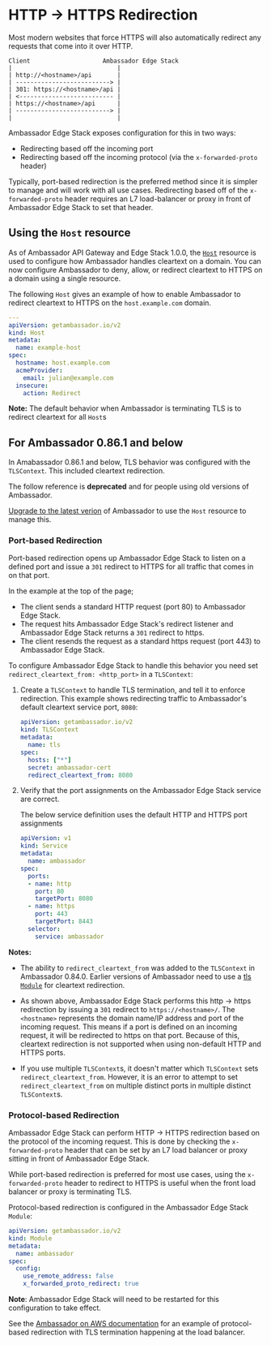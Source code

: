 # HTTP -> HTTPS Redirection

Most modern websites that force HTTPS will also automatically redirect any requests that come into it over HTTP.

```
Client                    Ambassador Edge Stack
|                             |
| http://<hostname>/api       |
| --------------------------> |
| 301: https://<hostname>/api |
| <-------------------------- |
| https://<hostname>/api      |
| --------------------------> |
|                             |
```

Ambassador Edge Stack exposes configuration for this in two ways:

- Redirecting based off the incoming port
- Redirecting based off the incoming protocol (via the `x-forwarded-proto` header)

Typically, port-based redirection is the preferred method since it is simpler to manage and will work with all use cases. Redirecting based off of the `x-forwarded-proto` header requires an L7 load-balancer or proxy in front of Ambassador Edge Stack to set that header.

## Using the `Host` resource

As of Ambassador API Gateway and Edge Stack 1.0.0, the [`Host`](/reference/host-crd) resource is used to configure how Ambassador handles cleartext on a domain. You can now configure Ambassador to deny, allow, or redirect cleartext to HTTPS on a domain using a single resource.

The following `Host` gives an example of how to enable Ambassador to redirect cleartext to HTTPS on the `host.example.com` domain. 

```yaml
---
apiVersion: getambassador.io/v2
kind: Host
metadata:
  name: example-host
spec:
  hostname: host.example.com
  acmeProvider:
    email: julian@example.com
  insecure:
    action: Redirect
```

**Note:** The default behavior when Ambassador is terminating TLS is to redirect cleartext for all `Host`s

## For Ambassador 0.86.1 and below

In Amabassador 0.86.1 and below, TLS behavior was configured with the `TLSContext`. This included cleartext redirection. 

The follow reference is **deprecated** and for people using old versions of Ambassador.


[Upgrade to the latest verion](/user-guide/upgrade-to-edge-stack/) of Ambassador to use the `Host` resource to manage this. 

### Port-based Redirection

Port-based redirection opens up Ambassador Edge Stack to listen on a defined port and issue a `301` redirect to HTTPS for all traffic that comes in on that port.

In the example at the top of the page;

- The client sends a standard HTTP request (port 80) to Ambassador Edge Stack.
- The request hits Ambassador Edge Stack's redirect listener and Ambassador Edge Stack returns a `301` redirect to https.
- The client resends the request as a standard https request (port 443) to Ambassador Edge Stack.

To configure Ambassador Edge Stack to handle this behavior you need set `redirect_cleartext_from: <http_port>` in a `TLSContext`:

1. Create a `TLSContext` to handle TLS termination, and tell it to enforce redirection. This example shows redirecting traffic to Ambassador's default cleartext service port, `8080`:

    ```yaml
    apiVersion: getambassador.io/v2
    kind: TLSContext
    metadata:
      name: tls
    spec:
      hosts: ["*"]
      secret: ambassador-cert
      redirect_cleartext_from: 8080
    ```

2. Verify that the port assignments on the Ambassador Edge Stack service are correct.

    The below service definition uses the default HTTP and HTTPS port assignments

    ```yaml
    apiVersion: v1
    kind: Service
    metadata:
      name: ambassador
    spec:
      ports:
      - name: http
        port: 80
        targetPort: 8080
      - name: https
        port: 443
        targetPort: 8443
      selector:
        service: ambassador
    ```

**Notes:**

- The ability to `redirect_cleartext_from` was added to the `TLSContext` in Ambassador 0.84.0. Earlier versions of Ambassador need to use a [tls `Module`](../../core/tls#tls-module) for cleartext redirection.

- As shown above, Ambassador Edge Stack performs this http -> https redirection by issuing a `301` redirect to `https://<hostname>/`. The `<hostname>` represents the domain name/IP address and port of the incoming request. This means if a port is defined on an incoming request, it will be redirected to https on that port. Because of this, cleartext redirection is not supported when using non-default HTTP and HTTPS ports.

- If you use multiple `TLSContext`s, it doesn't matter which `TLSContext` sets `redirect_cleartext_from`. However, it is an error to attempt to set `redirect_cleartext_from` on multiple distinct ports in multiple distinct `TLSContext`s.

### Protocol-based Redirection

Ambassador Edge Stack can perform HTTP -> HTTPS redirection based on the protocol of the incoming request. This is done by checking the `x-forwarded-proto` header that can be set by an L7 load balancer or proxy sitting in front of Ambassador Edge Stack.

While port-based redirection is preferred for most use cases, using the `x-forwarded-proto` header to redirect to HTTPS is useful when the front load balancer or proxy is terminating TLS.

Protocol-based redirection is configured in the Ambassador Edge Stack `Module`:

```yaml
apiVersion: getambassador.io/v2
kind: Module
metadata:
  name: ambassador
spec:
  config:
    use_remote_address: false
    x_forwarded_proto_redirect: true
```

**Note**: Ambassador Edge Stack will need to be restarted for this configuration to take effect.

See the [Ambassador on AWS documentation](../../ambassador-with-aws#l7-load-balancer) for an example of protocol-based redirection with TLS termination happening at the load balancer.
